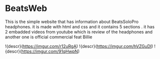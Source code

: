 # BeatsWeb
This is the simple website that has information about BeatsSoloPro headphones.
it is made with html and css and it contains 5 sections .
it has 2 embadded videos from youtube which is  review of the headphones and another one is official commercial feat Billie

!{descr}(https://imgur.com/r12uRgA)
!{descr}(https://imgur.com/hVZGuDI)
!{descr}(https://imgur.com/91qHwpN)

